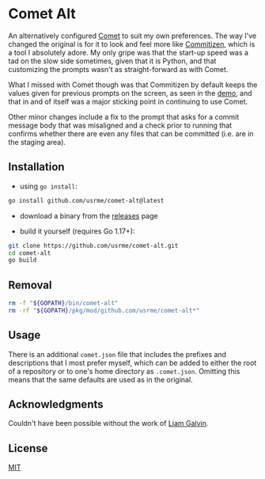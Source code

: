 # Comet Alt

An alternatively configured [Comet](https://github.com/liamg/comet) to suit my own preferences. The way I've changed the original is for it to look and feel more like [Commitizen](https://github.com/commitizen-tools/commitizen), which is a tool I absolutely adore. My only gripe was that the start-up speed was a tad on the slow side sometimes, given that it is Python, and that customizing the prompts wasn't as straight-forward as with Comet.

What I missed with Comet though was that Commitizen by default keeps the values given for previous prompts on the screen, as seen in the [demo](https://github.com/commitizen-tools/commitizen/raw/master/docs/images/demo.gif), and that in and of itself was a major sticking point in continuing to use Comet.

Other minor changes include a fix to the prompt that asks for a commit message body that was misaligned and a check prior to running that confirms whether there are even any files that can be committed (i.e. are in the staging area).

## Installation

- using `go install`:

```bash
go install github.com/usrme/comet-alt@latest
```

- download a binary from the [releases](https://github.com/usrme/comet-alt/releases) page

- build it yourself (requires Go 1.17+):

```bash
git clone https://github.com/usrme/comet-alt.git
cd comet-alt
go build
```

## Removal

```bash
rm -f "${GOPATH}/bin/comet-alt"
rm -rf "${GOPATH}/pkg/mod/github.com/usrme/comet-alt*"
```

## Usage

There is an additional `comet.json` file that includes the prefixes and descriptions that I most prefer myself, which can be added to either the root of a repository or to one's home directory as `.comet.json`. Omitting this means that the same defaults are used as in the original.

## Acknowledgments

Couldn't have been possible without the work of [Liam Galvin](https://github.com/liamg).

## License

[MIT](/LICENSE)
